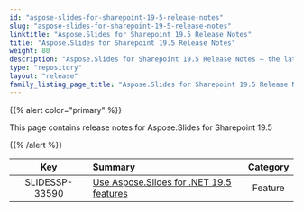 ```yaml
---
id: "aspose-slides-for-sharepoint-19-5-release-notes"
slug: "aspose-slides-for-sharepoint-19-5-release-notes"
linktitle: "Aspose.Slides for Sharepoint 19.5 Release Notes"
title: "Aspose.Slides for Sharepoint 19.5 Release Notes"
weight: 80
description: "Aspose.Slides for Sharepoint 19.5 Release Notes – the latest updates and fixes."
type: "repository"
layout: "release"
family_listing_page_title: "Aspose.Slides for Sharepoint 19.5 Release Notes"
---
```


{{% alert color="primary" %}} 

This page contains release notes for Aspose.Slides for Sharepoint 19.5

{{% /alert %}} 

|**Key** |**Summary** |**Category** |
| :-: | :- | :-: |
|SLIDESSP-33590|[Use Aspose.Slides for .NET 19.5 features](/slides/net/release-notes/2019/aspose-slides-for-net-19-5-release-notes/)|Feature|


